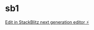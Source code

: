 # sb1

[Edit in StackBlitz next generation editor ⚡️](https://stackblitz.com/~/github.com/shashanksheelavantar/sb1)